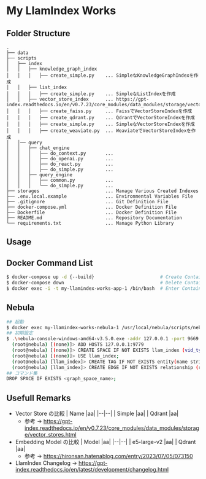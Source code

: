 # My LlamIndex Works

## Folder Structure

```
.
├── data
├── scripts
│   ├── index
│   │   ├── knowledge_graph_index
│   │   │   ├── create_simple.py    ... SimpleなKnowledgeGraphIndexを作成
│   │   ├── list_index
│   │   │   ├── create_simple.py    ... SimpleなListIndexを作成
│   │   ├── vector_store_index      ... https://gpt-index.readthedocs.io/en/v0.7.23/core_modules/data_modules/storage/vector_stores.html
│   │   │   ├── create_faiss.py     ... FaissでVectorStoreIndexを作成
│   │   │   ├── create_qdrant.py    ... QdrantでVectorStoreIndexを作成
│   │   │   ├── create_simple.py    ... SimpleなVectorStoreIndexを作成
│   │   │   ├── create_weaviate.py  ... WeaviateでVectorStoreIndexを作成
│   │── query
│   │   ├── chat_engine
│   │   │   ├── do_context.py       ... 
│   │   │   ├── do_openai.py        ... 
│   │   │   ├── do_react.py         ... 
│   │   │   ├── do_simple.py        ... 
│   │   ├── query_engine
│   │   │   ├── common.py           ... 
│   │   │   └── do_simple.py        ... 
├── storages                        ... Manage Various Created Indexes
├── .env.local.example              ... Environmental Variables File
├── .gitignore                      ... Git Definition File
├── docker-compose.yml              ... Docker Definition File
├── Dockerfile                      ... Docker Definition File
├── README.md                       ... Repository Documentation
└── requirements.txt                ... Manage Python Library
```

## Usage

## Docker Command List

```bash
$ docker-compose up -d {--build}                        # Create Container
$ docker-compose down                                   # Delete Container
$ docker exec -i -t my-llamindex-works-app-1 /bin/bash  # Enter Container
```

## Nebula

```bash
## 起動
$ docker exec my-llamindex-works-nebula-1 /usr/local/nebula/scripts/nebula.service start all
## 初期設定
$ .\nebula-console-windows-amd64-v3.5.0.exe -addr 127.0.0.1 -port 9669 -u root -p nebula      # Localからコンテナ内のNebulaに接続
  (root@nebula) [(none)]> ADD HOSTS 127.0.0.1:9779                                            # ストレージ ホストを NebulaGraph クラスターに追加
  (root@nebula) [(none)]> CREATE SPACE IF NOT EXISTS llam_index (vid_type=FIXED_STRING(500)); # スペースを作成
  (root@nebula) [(none)]> USE llam_index;                                                     # スペースを使用
  (root@nebula) [llam_index]> CREATE TAG IF NOT EXISTS entity(name string);                   # タグを作成
  (root@nebula) [llam_index]> CREATE EDGE IF NOT EXISTS relationship (relationship string);   # エッジを挿入
## コマンド集
DROP SPACE IF EXISTS <graph_space_name>;
```

## Usefull Remarks

* Vector Store の比較
  | Name |aa|
  |--|--|
  | Simple |aa|
  | Qdrant |aa|
  * 参考 -> https://gpt-index.readthedocs.io/en/v0.7.23/core_modules/data_modules/storage/vector_stores.html
* Embedding Model の比較
  | Model |aa|
  |--|--|
  | e5-large-v2 |aa|
  | Qdrant |aa|
  * 参考 -> https://hironsan.hatenablog.com/entry/2023/07/05/073150
* LlamIndex Changelog -> https://gpt-index.readthedocs.io/en/latest/development/changelog.html